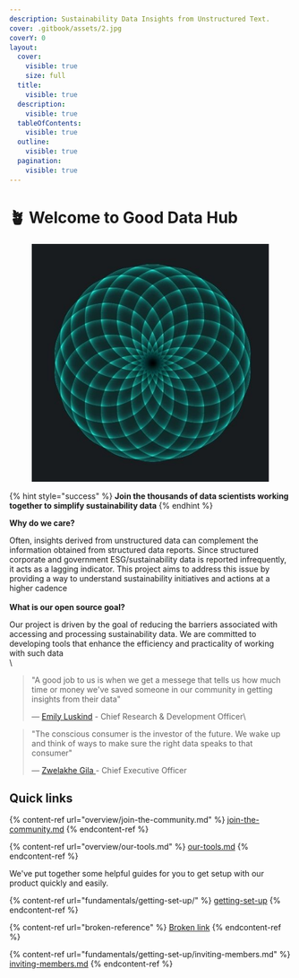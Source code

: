 ```yaml
---
description: Sustainability Data Insights from Unstructured Text.
cover: .gitbook/assets/2.jpg
coverY: 0
layout:
  cover:
    visible: true
    size: full
  title:
    visible: true
  description:
    visible: true
  tableOfContents:
    visible: true
  outline:
    visible: true
  pagination:
    visible: true
---
```


# 🪴 Welcome to Good Data Hub

<figure><img src=".gitbook/assets/Untitled design.jpeg" alt=""><figcaption></figcaption></figure>





{% hint style="success" %}
**Join the thousands of data scientists working together to simplify sustainability data**&#x20;
{% endhint %}

**Why do we care?**

Often, insights derived from unstructured data can complement the information obtained from structured data reports. Since structured corporate and government ESG/sustainability data is reported infrequently, it acts as a lagging indicator. This project aims to address this issue by providing a way to understand sustainability initiatives and actions at a higher cadence\
\
**What is our open source goal?**

Our project is driven by the goal of reducing the barriers associated with accessing and processing sustainability data. We are committed to developing tools that enhance the efficiency and practicality of working with such data\
\


> "A good job to us is when we get a messege that tells us how much time or money we've saved someone in our community in getting insights from their data"&#x20;
>
> — [Emily Luskind](https://www.linkedin.com/in/emily-luskind-050b9944/) - Chief Research & Development Officer\
>

> "The conscious consumer is the investor of the future. We wake up and think of ways to make sure the right data speaks to that consumer"
>
> — [Zwelakhe Gila ](overview/our-tools.md)- Chief Executive Officer&#x20;

## Quick links

{% content-ref url="overview/join-the-community.md" %}
[join-the-community.md](overview/join-the-community.md)
{% endcontent-ref %}

{% content-ref url="overview/our-tools.md" %}
[our-tools.md](overview/our-tools.md)
{% endcontent-ref %}

We've put together some helpful guides for you to get setup with our product quickly and easily.

{% content-ref url="fundamentals/getting-set-up/" %}
[getting-set-up](fundamentals/getting-set-up/)
{% endcontent-ref %}

{% content-ref url="broken-reference" %}
[Broken link](broken-reference)
{% endcontent-ref %}

{% content-ref url="fundamentals/getting-set-up/inviting-members.md" %}
[inviting-members.md](fundamentals/getting-set-up/inviting-members.md)
{% endcontent-ref %}
